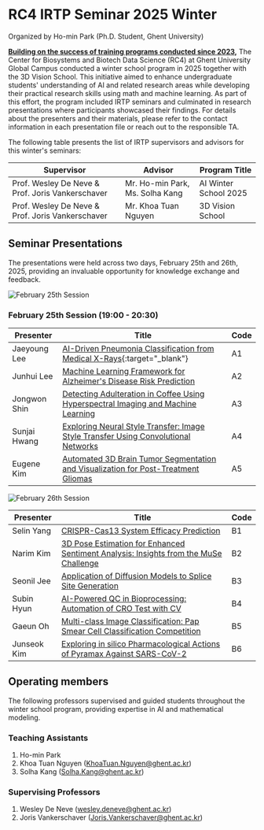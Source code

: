 # RC4 IRTP Seminar 2025 Winter

Organized by Ho-min Park (Ph.D. Student, Ghent University)

**[Building on the success of training programs conducted since 2023](../showcases.md),** The Center for Biosystems and Biotech Data Science (RC4) at Ghent University Global Campus conducted a winter school program in 2025 together with the 3D Vision School. This initiative aimed to enhance undergraduate students' understanding of AI and related research areas while developing their practical research skills using math and machine learning. As part of this effort, the program included IRTP seminars and culminated in research presentations where participants showcased their findings. For details about the presenters and their materials, please refer to the contact information in each presentation file or reach out to the responsible TA.


The following table presents the list of IRTP supervisors and advisors for this winter's seminars:

| Supervisor | Advisor | Program Title |
|-----------|---------|--------------|
| Prof. Wesley De Neve & Prof. Joris Vankerschaver | Mr. Ho-min Park, Ms. Solha Kang | AI Winter School 2025 |
| Prof. Wesley De Neve & Prof. Joris Vankerschaver | Mr. Khoa Tuan Nguyen | 3D Vision School |
## Seminar Presentations

The presentations were held across two days, February 25th and 26th, 2025, providing an invaluable opportunity for knowledge exchange and feedback.

![February 25th Session](./2025_aiws_feb25.png)

### February 25th Session (19:00 - 20:30)

| Presenter      | Title                                                        | Code |
|----------------|--------------------------------------------------------------|------|
| Jaeyoung Lee   | [AI-Driven Pneumonia Classification from Medical X-Rays](https://www.dropbox.com/scl/fi/a523692rryz0m53y07vds/Jaeyoung-Lee-AI-Driven-Pneumonia-Classification-from-Medical-X-Rays.pdf?rlkey=smumx8enpv8jjobn4fv77rgvf&st=r32e1q8o&dl=0){:target="_blank"}  | A1   |
| Junhui Lee     | [Machine Learning Framework for Alzheimer's Disease Risk Prediction](https://www.dropbox.com/scl/fi/x45ls153r563a408yha85/Junhui-Lee-Alzheimer-s-Disease-Prediction.pdf?rlkey=25ya9mxnyvocgyxp1cea24i75&st=kliukwaw&dl=0) | A2 |
| Jongwon Shin   | [Detecting Adulteration in Coffee Using Hyperspectral Imaging and Machine Learning](https://www.dropbox.com/scl/fi/t2vu4ea23gtp0dugpyzxm/Jongwon-Shin-Detecting-Adulteration-in-Coffee-Using-Hyperspectral-Imaging-and-Machine-Learning.pdf?rlkey=35jj9ldkdwkozaots4j31n6cc&st=eshfvufm&dl=0) | A3 |
| Sunjai Hwang   | [Exploring Neural Style Transfer: Image Style Transfer Using Convolutional Networks](https://www.dropbox.com/scl/fi/87g8k39mniyexy27sixys/Sunjai-Hwang-Exploring-Neural-Style-Transfer-Image-Style-Transfer-Using-Convolutional-Networks.pdf?rlkey=3gg5qnw3af7bp3lmf3xtg9gr3&st=xvkutbi4&dl=0) | A4 |
| Eugene Kim     | [Automated 3D Brain Tumor Segmentation and Visualization for Post-Treatment Gliomas](https://www.dropbox.com/scl/fi/e7zwhcqcerhoem0mqjl1w/Eugene-Kim-Exploring-Automated-3D-Segmentation-and-Visualization-for-Post-Treatment-Gliomas.pdf?rlkey=jykmmlqs9jk0ip8vpx7oes1qx&st=gfbphie1&dl=0) | A5 |


![February 26th Session](./2025_aiws_feb26.png)

| Presenter      | Title                                                        | Code |
|----------------|--------------------------------------------------------------|------|
| Selin Yang     | [CRISPR-Cas13 System Efficacy Prediction](https://www.dropbox.com/scl/fi/s7xiyebzdxzb47djtddco/Selin-Yang-CRISPR-Cas13-system-Efficacy-prediction.pdf?rlkey=xs8jvs4l1jdmvyhs6ru3qgwe2&st=jc70tl0u&dl=0)                 | B1   |
| Narim Kim      | [3D Pose Estimation for Enhanced Sentiment Analysis: Insights from the MuSe Challenge](https://www.dropbox.com/scl/fi/4jl1ygoza8waoy5b5josd/Narim-Kim-3D-Pose-Estimation-for-Enhanced-Sentiment-Analysis_Insight-from-the-MuSe-Challenge.pdf?rlkey=owrui9vekjbyww879ee70b4z8&st=etkj9mh7&dl=0) | B2 |
| Seonil Jee     | [Application of Diffusion Models to Splice Site Generation](https://www.dropbox.com/scl/fi/bccgj7pkwqatchx3tvga5/Seonil-Jee-Application-of-diffusion-models-to-splice-site-generation.pdf?rlkey=g1zo6fiyiiw5ha1olgwfzztr2&st=ukex06h9&dl=0) | B3   |
| Subin Hyun     | [AI-Powered QC in Bioprocessing: Automation of CRO Test with CV](https://www.dropbox.com/scl/fi/99fftkne6eoz0sbkpqjb3/Subin-Hyun_AI-powered-Quality-control-in-Bioprocessing_for-share.pdf?rlkey=vejd9mzno45py7ffhsl8lerek&st=iz8ast0g&dl=0) | B4 |
| Gaeun Oh       | [Multi-class Image Classification: Pap Smear Cell Classification Competition](https://www.dropbox.com/scl/fi/qi0fhuf6wlrpjwbozsi2u/Gaeun-Oh-Multi-class-Image-Classification-Pap-Smear-Cell-Classification-Competition.pdf?rlkey=nyxomxswbg3q4aakgp07pz998&st=eddms7pp&dl=0) | B5 |
| Junseok Kim    | [Exploring in silico Pharmacological Actions of Pyramax Against SARS-CoV-2](https://www.dropbox.com/scl/fi/ztvhs0cww0kdc6jtlkvvc/Juneseok-Kim-Exploring-In-silico-Pharmacological-actions-of-pramax-against-sars-cov-2.pdf?rlkey=11taupr6nsrhg53lnhxp2icxs&st=5g1nxydh&dl=0) | B6 |


## Operating members

The following professors supervised and guided students throughout the winter school program, providing expertise in AI and mathematical modeling.

### Teaching Assistants

1. Ho-min Park
2. Khoa Tuan Nguyen (KhoaTuan.Nguyen@ghent.ac.kr)
3. Solha Kang (Solha.Kang@ghent.ac.kr)

### Supervising Professors

1. Wesley De Neve (wesley.deneve@ghent.ac.kr)
2. Joris Vankerschaver (Joris.Vankerschaver@ghent.ac.kr)
